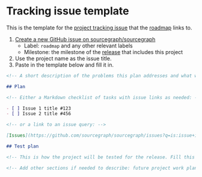 # Tracking issue template

This is the template for the [project tracking issue](index.md#planning) that the [roadmap](../roadma/index.md) links to.

1. [Create a new GitHub issue on sourcegraph/sourcegraph](https://github.com/sourcegraph/sourcegraph/issues/new?label=roadmap)
   - Label: `roadmap` and any other relevant labels
   - Milestone: the milestone of the [release](../releases.md) that includes this project
1. Use the project name as the issue title.
1. Paste in the template below and fill it in.

```markdown
<!-- A short description of the problems this plan addresses and what will ship in its associated release milestone. -->

## Plan

<!-- Either a Markdown checklist of tasks with issue links as needed: -->

- [ ] Issue 1 title #123
- [ ] Issue 2 title #456

<!-- or a link to an issue query: -->

[Issues](https://github.com/sourcegraph/sourcegraph/issues?q=is:issue+is:open+sort:updated-desc+label:mylabel+milestone:3.1)

## Test plan

<!-- This is how the project will be tested for the release. Fill this out with at least high-level details right now, and finish it by one week before the release. -->

<!-- Add other sections if needed to describe: future project work planned for the next release, technical or deadline risks, blockers/dependencies, backcompat/migration, or anything else important. -->
```

